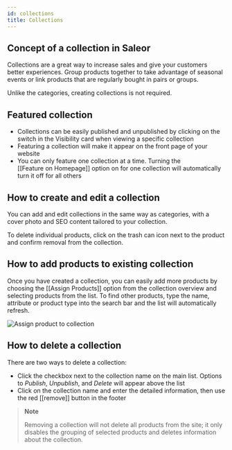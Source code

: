 ```yaml
---
id: collections
title: Collections
---
```


## Concept of a collection in Saleor

Collections are a great way to increase sales and give your customers better experiences. Group products together to take advantage of seasonal events or link products that are regularly bought in pairs or groups. 

Unlike the categories, creating collections is not required.

## Featured collection

- Collections can be easily published and unpublished by clicking on the switch in the Visibility card when viewing a specific collection 
- Featuring a collection will make it appear on the front page of your website
- You can only feature one collection at a time. Turning the [[Feature&nbsp;on&nbsp;Homepage]] option on for one collection will automatically turn it off for all others


## How to create and edit a collection

You can add and edit collections in the same way as categories, with a cover photo and SEO content tailored to your collection. 

To delete individual products, click on the trash can icon next to the product and confirm removal from the collection.


## How to add products to existing collection

Once you have created a collection, you can easily add more products by choosing the [[Assign&nbsp;Products]] option from the collection overview and selecting products from the list. To find other products, type the name, attribute or product type into the search bar and the list will automatically refresh.

![Assign product to collection](assets/dashboard-catalog/17.jpg)


## How to delete a collection

There are two ways to delete a collection:

- Click the checkbox next to the collection name on the main list. Options to _Publish_, _Unpublish_, and _Delete_ will appear above the list
- Click on the collection name and enter the detailed information, then use the red [[remove]] button in the footer

> **Note**
>
>Removing a collection will not delete all products from the site; it only disables the grouping of selected products and deletes information about the collection.




